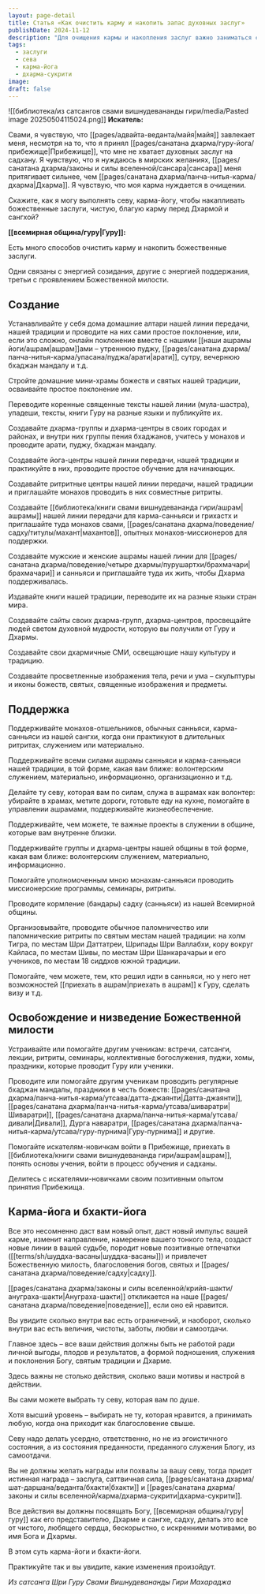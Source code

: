 ```yaml
---
layout: page-detail
title: Статья «Как очистить карму и накопить запас духовных заслуг»
publishDate: 2024-11-12
description: "Для очищения кармы и накопления заслуг важно заниматься севой и карма-йогой: создавать алтари, поддерживать ашрамы, помогать монахам, организовывать духовные мероприятия, переводить и издавать священные тексты, служить в ашрамах и помогать другим искателям. Главное - делать это бескорыстно, с преданностью и чистым мотивом, посвящая все действия Богу, гуру, Дхарме и сангхе. Такой подход изменит вашу карму, принесет божественную милость и новые духовные возможности"
tags:
  - заслуги
  - сева
  - карма-йога
  - дхарма-сукрити
image: 
draft: false
---
```

![[библиотека/из сатсангов свами вишнудевананды гири/media/Pasted image 20250504115024.png]]
**Искатель:** 

 Свами, я чувствую, что [[pages/адвайта-веданта/майя|майя]] завлекает меня, несмотря на то, что я принял [[pages/санатана дхарма/гуру-йога/прибежище|Прибежище]], что мне не хватает духовных заслуг на садхану. Я чувствую, что я нуждаюсь в мирских желаниях, [[pages/санатана дхарма/законы и силы вселенной/сансара|сансара]] меня притягивает сильнее, чем [[pages/санатана дхарма/панча-нитья-карма/дхарма|Дхарма]]. Я чувствую, что моя карма нуждается в очищении.

 Скажите, как я могу выполнять севу, карма-йогу, чтобы накапливать божественные заслуги, чистую, благую карму перед Дхармой и сангхой?

**[[всемирная община/гуру|Гуру]]:** 

 Есть много способов очистить карму и накопить божественные заслуги.

 Одни связаны с энергией созидания, другие с энергией поддержания, третьи с проявлением Божественной милости.

## Создание 

 Устанавливайте у себя дома домашние алтари нашей линии передачи, нашей традиции и проводите на них сами простое поклонение, или, если это сложно, онлайн поклонение вместе с нашими [[наши ашрамы йоги/ашрам|ашрам]]ами – утреннюю пуджу, [[pages/санатана дхарма/панча-нитья-карма/упасана/пуджа/арати|арати]], сутру, вечернюю бхаджан мандалу и т.д.

 Стройте домашние мини-храмы божеств и святых нашей традиции, осваивайте простое поклонение им.

 Переводите коренные священные тексты нашей линии (мула-шастра), упадеши, тексты, книги Гуру на разные языки и публикуйте их.

 Создавайте дхарма-группы и дхарма-центры в своих городах и районах, и внутри них группы пения бхаджанов, учитесь у монахов и проводите арати, пуджу, бхаджан мандалу.

 Создавайте йога-центры нашей линии передачи, нашей традиции и практикуйте в них, проводите простое обучение для начинающих.

 Создавайте ритритные центры нашей линии передачи, нашей традиции и приглашайте монахов проводить в них совместные ритриты.

 Создавайте [[библиотека/книги свами вишнудевананда гири/ашрам|ашрамы]] нашей линии передачи для карма-санньяси и грихастх и приглашайте туда монахов свами, [[pages/санатана дхарма/поведение/садху/титулы/махант|махантов]], опытных монахов-миссионеров для поддержки.

 Создавайте мужские и женские ашрамы нашей линии для [[pages/санатана дхарма/поведение/четыре дхармы/пурушартхи/брахмачари|брахмачари]] и санньяси и приглашайте туда их жить, чтобы Дхарма поддерживалась.

 Издавайте книги нашей традиции, переводите их на разные языки стран мира.

 Создавайте сайты своих дхарма-групп, дхарма-центров, просвещайте людей светом духовной мудрости, которую вы получили от Гуру и Дхармы.

 Создавайте свои дхармичные СМИ, освещающие нашу культуру и традицию.

 Создавайте просветленные изображения тела, речи и ума – скульптуры и иконы божеств, святых, священные изображения и предметы.

## Поддержка 

 Поддерживайте монахов-отшельников, обычных санньяси, карма-санньяси из нашей сангхи, когда они практикуют в длительных ритритах, служением или материально.

 Поддерживайте всеми силами ашрамы санньяси и карма-санньяси нашей традиции, в той форме, какая вам ближе: волонтерским служением, материально, информационно, организационно и т.д.

 Делайте ту севу, которая вам по силам, служа в ашрамах как волонтер: убирайте в храмах, метите дороги, готовьте еду на кухне, помогайте в управлении ашрамами, поддерживайте жизнеобеспечение.

 Поддерживайте, чем можете, те важные проекты в служении в общине, которые вам внутренне близки.

 Поддерживайте группы и дхарма-центры нашей общины в той форме, какая вам ближе: волонтерским служением, материально, информационно.

 Помогайте уполномоченным мною монахам-санньяси проводить миссионерские программы, семинары, ритриты.

 Проводите кормление (бандары) садху (санньяси) из нашей Всемирной общины.

 Организовывайте, проводите обычное паломничество или паломнические ритриты по святым местам нашей традиции: на холм Тигра, по местам Шри Даттатреи, Шрипады Шри Валлабхи, кору вокруг Кайласа, по местам Шивы, по местам Шри Шанкарачарьи и его учеников, по местам 18 сиддхов южной традиции.

 Помогайте, чем можете, тем, кто решил идти в санньяси, но у него нет возможностей [[приехать в ашрам|приехать в ашрам]] к Гуру, сделать визу и т.д.

## Освобождение и низведение Божественной милости 

 Устраивайте или помогайте другим ученикам: встречи, сатсанги, лекции, ритриты, семинары, коллективные богослужения, пуджи, хомы, праздники, которые проводит Гуру или ученики.

 Проводите или помогайте другим ученикам проводить регулярные бхаджан мандалы, праздники в честь божеств: [[pages/санатана дхарма/панча-нитья-карма/утсава/датта-джаянти|Датта-джаянти]], [[pages/санатана дхарма/панча-нитья-карма/утсава/шиваратри|Шиваратри]], [[pages/санатана дхарма/панча-нитья-карма/утсава/дивали|Дивали]], Дурга наваратри, [[pages/санатана дхарма/панча-нитья-карма/утсава/гуру-пурнима|Гуру-пурнима]] и другие.

 Помогайте искателям-новичкам войти в Прибежище, приехать в [[библиотека/книги свами вишнудевананда гири/ашрам|ашрам]], понять основы учения, войти в процесс обучения и садханы.

 Делитесь с искателями-новичками своим позитивным опытом принятия Прибежища.

## Карма-йога и бхакти-йога 

 Все это несомненно даст вам новый опыт, даст новый импульс вашей карме, изменит направление, намерение вашего тонкого тела, создаст новые линии в вашей судьбе, породит новые позитивные отпечатки ([[terms/sh/шуддха-васаны|шуддха-васаны]]) и привлечет Божественную милость, благословения богов, святых и [[pages/санатана дхарма/поведение/садху|садху]].

 [[pages/санатана дхарма/законы и силы вселенной/крийя-шакти/ануграха-шакти|Ануграха-шакти]] откликается на наше [[pages/санатана дхарма/поведение|поведение]], если оно ей нравится.

 Вы увидите сколько внутри вас есть ограничений, и наоборот, сколько внутри вас есть величия, чистоты, заботы, любви и самоотдачи.

 Главное здесь – все ваши действия должны быть не работой ради личной выгоды, плодов и результатов, а формой подношения, служения и поклонения Богу, святым традиции и Дхарме.

 Здесь важны не столько действия, сколько ваши мотивы и настрой в действии.

 Вы сами можете выбрать ту севу, которая вам по душе.

 Хотя высший уровень – выбирать не ту, которая нравится, а принимать любую, когда она приходит как благословение свыше.

 Севу надо делать усердно, ответственно, но не из эгоистичного состояния, а из состояния преданности, преданного служения Блогу, из самоотдачи.

 Вы не должны желать награды или похвалы за вашу севу, тогда придет истинная награда – заслуга, саттвичная сила, [[pages/санатана дхарма/шат-даршана/веданта/бхакти|бхакти]] и [[pages/санатана дхарма/законы и силы вселенной/карма/дхарма-сукрити|дхарма-сукрити]].

 Все действия вы должны посвящать Богу, [[всемирная община/гуру|гуру]] как его представителю, Дхарме и сангхе, садху, делать это все от чистого, любящего сердца, бескорыстно, с искренними мотивами, во имя Бога и Дхармы.

 В этом суть карма-йоги и бхакти-йоги.

 Практикуйте так и вы увидите, какие изменения произойдут.

 *Из сатсанга Шри Гуру Свами Вишнудевананды Гири Махараджа*